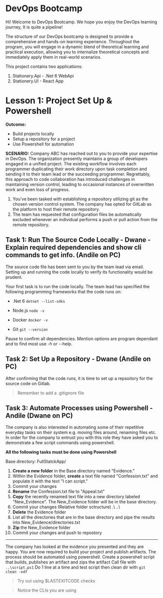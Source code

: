 # DevOps Bootcamp
Hi! Welcome to DevOps Bootcamp. We hope you enjoy the DevOps learning journey, It is quite a pipeline!

The structure of our DevOps bootcamp is designed to provide a comprehensive and hands-on learning experience. Throughout the program, you will engage in a dynamic blend of theoretical learning and practical execution, allowing you to internalize theoretical concepts and immediately apply them in real-world scenarios. 

This project contains two applications:
 1. Stationery.Api - .Net 6 WebApi
 2. Stationery.UI - React App

# Lesson 1: Project Set Up & Powershell

**Outcome:**

 - Build projects locally
 - Setup a repository for a project
 - Use Powershell for automation

**SCENARIO:** Company ABC has reached out to you to provide your expertise in DevOps. The organization presently maintains a group of developers engaged in a unified project. The existing workflow involves each programmer duplicating their work directory upon task completion and sending it to their team lead or the succeeding programmer. Regrettably, this approach to code collaboration has introduced challenges in maintaining version control, leading to occasional instances of overwritten work and even loss of progress.

 1. You've been tasked with establishing a repository utilizing git as the chosen version control system. The company has opted for GitLab as the platform to host their remote repository.
 2. The team has requested that configuration files be automatically excluded whenever an individual performs a push or pull action from the remote repository.

## Task 1: Run The Source Code Locally - Dwane - Explain required dependencies and show cli commands to get info. (Andile on PC)

The source code file has been sent to you by the team lead via email. Setting up and running the code locally to verify its functionality would be prudent. 

Your first task is to run the code locally. The team lead has specified the following programming frameworks that the code runs on:
 - .Net 6 
	`dotnet --list-sdks`
	
 - Node.js
	`node -v`

 - Docker
    `docker -v`

 - Git
    `git --version`

Pause to confirm all dependencies.
Mention options are program dependant and to find most use -h or --help.

## Task 2: Set Up a Repository - Dwane (Andile on PC)
After confirming that the code runs, it is time to set up a repsoitory for the source code on Gitlab.
> Remember to add a .gitignore file

## Task 3: Automate Processes using Powershell - Andile (Dwane on PC)
The company is also interested in automating some of their repetitive everyday tasks on their system e.g. moving files around, renaming files etc. In order for the company to entrust you with this role they have asked you to demonstrate a few script commands using powershell.

**All the following tasks must be done using Powershell**

Base directory: FullStatckApp/

 1. **Create a new folder** in the Base directory named "Evidence."
 2. Within the Evidence folder, **create** a text file named "Confession.txt" and populate it with the text "I can script."
 3. Commit your changes
 4. **Rename** the Confession.txt file to "Appeal.txt"
 5. **Copy** the recently renamed text file into a new directory labeled "New_Evidence". The New_Evidence folder will be in the base directory.
 6. Commit your changes (Relative folder sctructure) .\ ..\
 7. **Delete** the Evidence folder
 8. List all the directories that are in the base directory and pipe the results into New_Evidence/directories.txt
 9. **Zip** the New_Evidence folder
 10. Commit your changes and push to repostory 


---
The company has looked at the evidence you presented and they are happy. You are now required to build your project and publish artifacts. The process should be automated using powershell. Create a powershell script that builds, publishes an artifact and zips the artifact
Call file with `..\script.ps1`
Do 1 line at a time and test script then clean dir with `git clean -xdf`

>Try out using $LASTEXITCODE checks

>Notice the CLIs you are using
